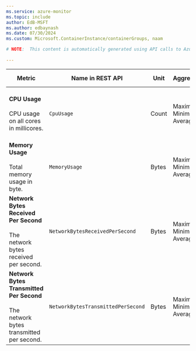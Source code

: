 ```yaml
---
ms.service: azure-monitor
ms.topic: include
author: EdB-MSFT
ms.author: edbaynash
ms.date: 07/30/2024
ms.custom: Microsoft.ContainerInstance/containerGroups, naam

# NOTE:  This content is automatically generated using API calls to Azure. Any edits made on these files will be overwritten in the next run of the script. 
 
---
```



|Metric|Name in REST API|Unit|Aggregation|Dimensions|Time Grains|DS Export|
|---|---|---|---|---|---|---|
|**CPU Usage**<br><br>CPU usage on all cores in millicores. |`CpuUsage` |Count |Maximum, Minimum, Average |`containerName`|PT1M, PT5M, PT15M, PT30M, PT1H, PT6H, PT12H |Yes|
|**Memory Usage**<br><br>Total memory usage in byte. |`MemoryUsage` |Bytes |Maximum, Minimum, Average |`containerName`|PT1M, PT5M, PT15M, PT30M, PT1H, PT6H, PT12H |Yes|
|**Network Bytes Received Per Second**<br><br>The network bytes received per second. |`NetworkBytesReceivedPerSecond` |Bytes |Maximum, Minimum, Average |\<none\>|PT1M, PT5M, PT15M, PT30M, PT1H, PT6H, PT12H |Yes|
|**Network Bytes Transmitted Per Second**<br><br>The network bytes transmitted per second. |`NetworkBytesTransmittedPerSecond` |Bytes |Maximum, Minimum, Average |\<none\>|PT1M, PT5M, PT15M, PT30M, PT1H, PT6H, PT12H |Yes|